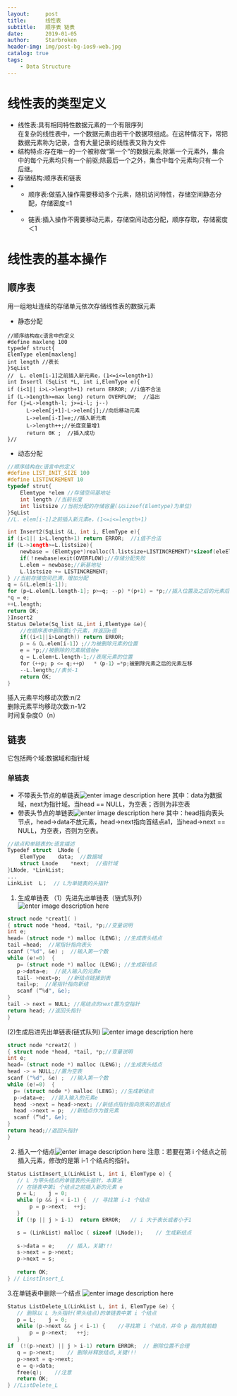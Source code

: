 ```yaml
---
layout:     post
title:      线性表
subtitle:   顺序表 链表
date:       2019-01-05
author:     Starbroken
header-img: img/post-bg-ios9-web.jpg
catalog: true
tags:
    - Data Structure
---
```


# 线性表的类型定义
- 线性表:具有相同特性数据元素的一个有限序列<br>
在复杂的线性表中，一个数据元素由若干个数据项组成。在这种情况下，常把数据元素称为记录，含有大量记录的线性表又称为文件<br>
- 结构特点:存在唯一的一个被称做“第一个”的数据元素;除第一个元素外，集合中的每个元素均只有一个前驱;除最后一个之外，集合中每个元素均只有一个后继。</br>
- 存储结构:顺序表和链表</br>
-  - 顺序表:做插入操作需要移动多个元素，随机访问特性，存储空间静态分配，存储密度=1</br>
-  - 链表:插入操作不需要移动元素，存储空间动态分配，顺序存取，存储密度＜1

# 线性表的基本操作
## 顺序表
用一组地址连续的存储单元依次存储线性表的数据元素
- 静态分配
```
//顺序结构在c语言中的定义
#define maxleng 100
typedef struct{
ElemType elem[maxleng]
int length //表长
}SqList
//  L. elem[i-1]之前插入新元素e，(1<=i<=length+1)
int Insertl (SqList *L, int i,ElemType e){ 
if (i<1|| i>L->length+1) return ERROR; //i值不合法
if (L->1ength>=max leng) return OVERFLOW;  //溢出
for (j=L->length-l; j>=i-l; j--)
      L->elem[j+1]-L->elem[j];//向后移动元素
      L->elem[i-I]=e;//插入新元素
      L->length++;//长度变量增1
      return 0K ;  //插入成功
}//
```

- 动态分配
```c
//顺序结构在c语言中的定义
#define LIST_INIT_SIZE 100
#define LISTINCREMENT 10
typedef strut{
    Elemtype *elem //存储空间基地址
    int length //当前长度
    int listsize //当前分配的存储容量(以sizeof(Elemtype)为单位)
}SqList
//L. elem[i-1]之前插入新元素e，(1<=i<=length+1)

int Insert2(SqList &L, int i, ElemType e){ 
if (i<1|| i>L.length+1) return ERROR;  //i值不合法
if (L->1ength>=L.listsize){
    newbase = (Elemtype*)realloc(l.listsize+LISTINCREMENT)*sizeof(eleElemtype);
    if(！newbase)exit(OVERFLOW);//存储分配失败
    L.elem = newbase;//新基地址
    L.listsize += LISTINCREMENT;
} //当前存储空间已满，增加分配
q = &(L.elem[i-1]);
for (p=L.elem[L.length-1]; p>=q; --p) *(p+1) = *p;//插入位置及之后的元素后移
*q = e;
++L.length;
return OK;
}Insert2
Status Delete(Sq_list &L,int i,Elemtype &e){
    //在顺序表中删除第i个元素，并返回e值
    if((i<1||i>Length)) return ERROR;
    p = &（L.elem[i-1]）;//为被删除元素的位置
    e = *p;//被删除的元素赋值给e
    q = L.elem+L.length-1;//表尾元素的位置
    for（++p; p <= q;++p）  *（p-1）=*p;被删除元素之后的元素左移
    --L.length;//表长-1
    return OK;
}

```
插入元素平均移动次数:n/2<br>
删除元素平均移动次数:n-1/2<br>
时间复杂度O（n）

## 链表

它包括两个域:数据域和指针域
### 单链表
- 不带表头节点的单链表![enter image description here](http://m.qpic.cn/psb?/V12e6XW42o3RKq/BiecWW2e9ggcgjB3Riilv7UEbAer.2FYNhgmLDz8aQc!/b/dL8AAAAAAAAA&bo=aAJvAGgCbwADCSw!&rf=viewer_4)
其中：data为数据域，next为指针域。当head == NULL，为空表；否则为非空表
- 带表头节点的单链表![enter image description here](http://m.qpic.cn/psb?/V12e6XW42o3RKq/hkPwBL1jplOZZwP8*.SqY1shDeUmwfTLmGh1lSUWyFs!/b/dMAAAAAAAAAA&bo=QgIcAUICHAEDCSw!&rf=viewer_4)
其中：head指向表头节点，head->data不放元素，head->next指向首结点a1，当head->next == NULL，为空表，否则为空表。
```c
//结点和单链表的c语言描述
Typedef struct  LNode {
	ElemType	data;  //数据域
	struct Lnode	*next;  //指针域
}LNode, *LinkList; 
...
LinkList  L；  // L为单链表的头指针
```
 1. 生成单链表
 （1）先进先出单链表（链式队列）
 ![enter image description here](http://m.qpic.cn/psb?/V12e6XW42o3RKq/xbp2EuXDn5kw3guLlTqAhPveMIo0GeQgUH79NIo4N0s!/b/dDQBAAAAAAAA&bo=RQMOAkUDDgIDGTw!&rf=viewer_4)
 
 ```c
 struct node *creat1( )
{ struct node *head, *tail, *p;//变量说明
int e;
head= (struct node *) malloc (LENG); //生成表头结点
tail =head;  //尾指针指向表头
scanf ("%d", &e) ;  //输入第一个数
while (e!=0)  { 
	p= (struct node *) malloc (LENG); //生成新结点
	p->data=e;  //装入输入的元素e
	tail- >next=p;  //新结点链接到表
	tail=p;  //尾指针指向新结
	scanf (“%d", &e);  
}
tail -> next = NULL; //尾结点的next置为空指针
return head; //返回头指针
}
 ```
 (2)生成后进先出单链表(链式队列)
 ![enter image description here](http://m.qpic.cn/psb?/V12e6XW42o3RKq/7nypra88p8XoGEa69PGUEW69wBkxwPnXDrhujqkxUc4!/b/dL8AAAAAAAAA&bo=2wI2AdsCNgEDCSw!&rf=viewer_4)
  ```c
 struct node *creat2( )
{ struct node *head, *tail, *p;//变量说明
int e;
head= (struct node *) malloc (LENG); //生成表头结点
head -> = NULL;//置为空表
scanf ("%d", &e) ;  //输入第一个数
while (e!=0)  { 
	p= (struct node *) malloc (LENG); //生成新结点
	p->data=e;  //装入输入的元素e
	head ->next = head->next; //新结点指针指向原来的首结点
	head ->next = p;  //新结点作为首元素
	scanf (“%d", &e);  
}
return head;//返回头指针
}
 ```
 2. 插入一个结点![enter image description here](http://m.qpic.cn/psb?/V12e6XW42o3RKq/gPRLVUMwNxumiwERKCxsk.QS4AGpmk*OiLdQj6us6fE!/b/dMEAAAAAAAAA&bo=dAGXAHQBlwADCSw!&rf=viewer_4)
 注意：若要在第 i 个结点之前插入元素，修改的是第 i-1 个结点的指针。
 ```c
 Status ListInsert_L(LinkList L, int i, ElemType e) {
	// L 为带头结点的单链表的头指针，本算法
	// 在链表中第i 个结点之前插入新的元素 e
	p = L;    j = 0;
	while (p && j < i-1) {	// 寻找第 i-1 个结点
		p = p->next;  ++j; 
	}   
	if (!p || j > i-1)	return ERROR;	// i 大于表长或者小于1 

	s = (LinkList) malloc ( sizeof (LNode));	// 生成新结点
	
	s->data = e;	// 插入，关键!!!
	s->next = p->next;      
	p->next = s; 
	
	return OK;
} // LinstInsert_L
 ```
 3.在单链表中删除一个结点
 ![enter image description here](http://m.qpic.cn/psb?/V12e6XW42o3RKq/EiLusvK3WGWJIGDHtpvnzk8ryI7HED7*Ar24RieM*Yw!/b/dFIBAAAAAAAA&bo=4QLBAeECwQEDCSw!&rf=viewer_4)
 ```cpp
 Status ListDelete_L(LinkList L, int i, ElemType &e) {
	// 删除以 L 为头指针(带头结点)的单链表中第 i 个结点
	p = L;    j = 0;
	while (p->next && j < i-1) {	//寻找第 i 个结点，并令 p 指向其前趋
		p = p->next;   ++j; 
	} 
if  (!(p->next) || j > i-1)	return ERROR;  // 删除位置不合理
	q = p->next;	// 删除并释放结点,关键!!!
	p->next = q->next;
	e = q->data;   
	free(q);	//注意
	return OK;
} //ListDelete_L
 ```
